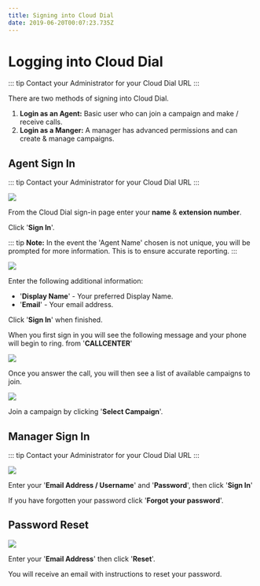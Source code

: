 ```yaml
---
title: Signing into Cloud Dial
date: 2019-06-20T00:07:23.735Z
---
```

# Logging into Cloud Dial

::: tip
Contact your Administrator for your Cloud Dial URL
:::

There are two methods of signing into Cloud Dial.

1. **Login as an Agent:** Basic user who can join a campaign and make / receive calls.
2. **Login as a Manger:** A manager has advanced permissions and can create & manage campaigns.

## Agent Sign In

::: tip
Contact your Administrator for your Cloud Dial URL
:::

![](/images/clouddial_agent_login.png)

From the Cloud Dial sign-in page enter your **name** & **extension number**.

Click '**Sign In**'.

::: tip
**Note:** In the event the 'Agent Name' chosen is not unique, you will be prompted for more information. This is to ensure accurate reporting.
:::

![](/images/clouddial_agentcreate.png)

Enter the following additional information:

* '**Display Name**' - Your preferred Display Name.
* '**Email**' - Your email address.

Click '**Sign In**' when finished.

When you first sign in you will see the following message and your phone will begin to ring. from '**CALLCENTER**'

![](/images/clouddial_connecting.png)

Once you answer the call, you will then see a list of available campaigns to join.


![](/images/clouddial_selectcampaign.png)

Join a campaign by clicking '**Select Campaign**'.

## Manager Sign In

::: tip
Contact your Administrator for your Cloud Dial URL
:::

![](/images/clouddial_manager_login.png)

Enter your '**Email Address / Username**' and '**Password**', then click '**Sign In**'

If you have forgotten your password click '**Forgot your password**'.

## Password Reset

![](/images/clouddial_forgot_password.png)

Enter your '**Email Address**' then click '**Reset**'.

You will receive an email with instructions to reset your password.